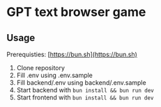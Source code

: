 # GPT text browser game

## Usage

Prerequisties: [https://bun.sh](https://bun.sh)

1. Clone repository
2. Fill .env using .env.sample
3. Fill backend/.env using backend/.env.sample
4. Start backend with `bun install && bun run dev`
5. Start frontend with `bun install && bun run dev`